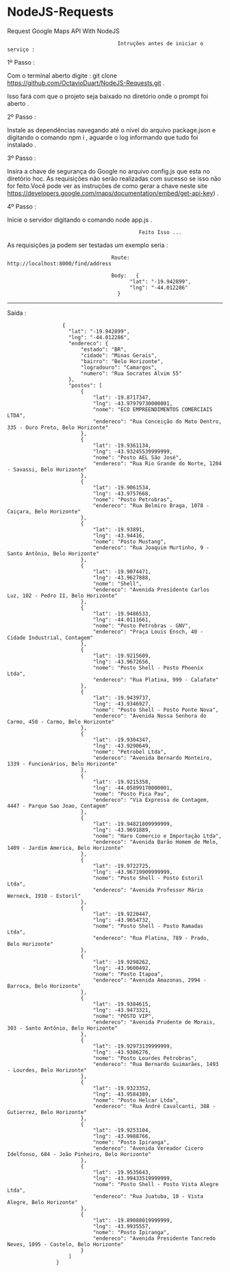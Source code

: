 # NodeJS-Requests
Request Google Maps API With NodeJS

                                        
                                        
                                        Intruções antes de iniciar o serviço :
 
1º Passo : 

Com o terminal aberto digite : git clone https://github.com/OctavioDuart/NodeJS-Requests.git . 

Isso fará com que o projeto seja baixado no diretório onde o prompt foi aberto .


2º Passo : 

Instale as dependências navegando até o nível do arquivo package.json e digitando o comando npm i , aguarde o log informando que tudo foi instalado . 


3º Passo :

Insira a chave de segurança do Google no arquivo config.js que esta no diretório hoc. As requisições não serão realizadas com sucesso se isso não for feito.Você pode ver as instruções de como gerar a chave neste site https://developers.google.com/maps/documentation/embed/get-api-key) .


4º Passo : 

Inicie o servidor digitando o comando node app.js .



                                               Feito Isso ...
                                               
As requisições ja podem ser testadas um exemplo seria : 


                                      Route: http://localhost:8000/find/address

                                      Body:   {
                                            "lat": "-19.942899",
                                            "lng": "-44.012286"
                                        }

____________________________________________________________________________________________________________________________
Saída :

                      {
                        "lat": "-19.942899",
                        "lng": "-44.012286",
                        "endereco": {
                            "estado": "BR",
                            "cidade": "Minas Gerais",
                            "bairro": "Belo Horizonte",
                            "logradouro": "Camargos",
                            "numero": "Rua Socrates Alvim 55"
                        },
                        "postos": [
                            {
                                "lat": -19.8717347,
                                "lng": -43.97979730000001,
                                "nome": "ECO EMPREENDIMENTOS COMERCIAIS LTDA",
                                "endereco": "Rua Conceição do Mato Dentro, 335 - Ouro Preto, Belo Horizonte"
                            },
                            {
                                "lat": -19.9361134,
                                "lng": -43.93245539999999,
                                "nome": "Posto AEL São José",
                                "endereco": "Rua Rio Grande do Norte, 1204 - Savassi, Belo Horizonte"
                            },
                            {
                                "lat": -19.9061534,
                                "lng": -43.9757668,
                                "nome": "Posto Petrobras",
                                "endereco": "Rua Belmiro Braga, 1078 - Caiçara, Belo Horizonte"
                            },
                            {
                                "lat": -19.93891,
                                "lng": -43.94416,
                                "nome": "Posto Mustang",
                                "endereco": "Rua Joaquim Murtinho, 9 - Santo Antônio, Belo Horizonte"
                            },
                            {
                                "lat": -19.9074471,
                                "lng": -43.9627888,
                                "nome": "Shell",
                                "endereco": "Avenida Presidente Carlos Luz, 102 - Pedro II, Belo Horizonte"
                            },
                            {
                                "lat": -19.9486533,
                                "lng": -44.0111661,
                                "nome": "Posto Petrobras - GNV",
                                "endereco": "Praça Louis Ensch, 40 - Cidade Industrial, Contagem"
                            },
                            {
                                "lat": -19.9215609,
                                "lng": -43.9672656,
                                "nome": "Posto Shell - Posto Phoenix Ltda",
                                "endereco": "Rua Platina, 999 - Calafate"
                            },
                            {
                                "lat": -19.9439737,
                                "lng": -43.9346927,
                                "nome": "Posto Shell - Posto Ponte Nova",
                                "endereco": "Avenida Nossa Senhora do Carmo, 450 - Carmo, Belo Horizonte"
                            },
                            {
                                "lat": -19.9304347,
                                "lng": -43.9290649,
                                "nome": "Petrobel Ltda",
                                "endereco": "Avenida Bernardo Monteiro, 1339 - Funcionários, Belo Horizonte"
                            },
                            {
                                "lat": -19.9215358,
                                "lng": -44.05899170000001,
                                "nome": "Posto Pica Pau",
                                "endereco": "Via Expressa de Contagem, 4447 - Parque Sao Joao, Contagem"
                            },
                            {
                                "lat": -19.94821809999999,
                                "lng": -43.9691889,
                                "nome": "Haro Comercio e Importação Ltda",
                                "endereco": "Avenida Barão Homem de Melo, 1409 - Jardim America, Belo Horizonte"
                            },
                            {
                                "lat": -19.9722725,
                                "lng": -43.96719909999999,
                                "nome": "Posto Shell - Posto Estoril Ltda",
                                "endereco": "Avenida Professor Mário Werneck, 1910 - Estoril"
                            },
                            {
                                "lat": -19.9220447,
                                "lng": -43.9654732,
                                "nome": "Posto Shell - Posto Ramadas Ltda",
                                "endereco": "Rua Platina, 789 - Prado, Belo Horizonte"
                            },
                            {
                                "lat": -19.9298262,
                                "lng": -43.9600492,
                                "nome": "Posto Itapoa",
                                "endereco": "Avenida Amazonas, 2994 - Barroca, Belo Horizonte"
                            },
                            {
                                "lat": -19.9384615,
                                "lng": -43.9473321,
                                "nome": "POSTO VIP",
                                "endereco": "Avenida Prudente de Morais, 303 - Santo Antônio, Belo Horizonte"
                            },
                            {
                                "lat": -19.92973139999999,
                                "lng": -43.9386276,
                                "nome": "Posto Lourdes Petrobras",
                                "endereco": "Rua Bernardo Guimarães, 1493 - Lourdes, Belo Horizonte"
                            },
                            {
                                "lat": -19.9323352,
                                "lng": -43.9584389,
                                "nome": "Posto Helcar Ltda",
                                "endereco": "Rua André Cavalcanti, 388 - Gutierrez, Belo Horizonte"
                            },
                            {
                                "lat": -19.9253104,
                                "lng": -43.9988766,
                                "nome": "Posto Ipiranga",
                                "endereco": "Avenida Vereador Cicero Idelfonso, 684 - João Pinheiro, Belo Horizonte"
                            },
                            {
                                "lat": -19.9535643,
                                "lng": -43.99433519999999,
                                "nome": "Posto Shell - Posto Vista Alegre Ltda",
                                "endereco": "Rua Juatuba, 10 - Vista Alegre, Belo Horizonte"
                            },
                            {
                                "lat": -19.89088019999999,
                                "lng": -43.9935557,
                                "nome": "Posto Ipiranga",
                                "endereco": "Avenida Presidente Tancredo Neves, 1095 - Castelo, Belo Horizonte"
                            }
                        ]
                    }


